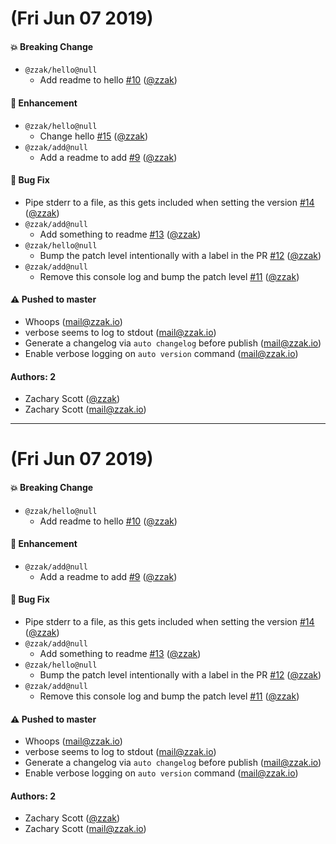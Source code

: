 # (Fri Jun 07 2019)

#### 💥  Breaking Change

- `@zzak/hello@null`
  - Add readme to hello [#10](https://github.com/zzak/box/pull/10) ([@zzak](https://github.com/zzak))

#### 🚀  Enhancement

- `@zzak/hello@null`
  - Change hello [#15](https://github.com/zzak/box/pull/15) ([@zzak](https://github.com/zzak))
- `@zzak/add@null`
  - Add a readme to add [#9](https://github.com/zzak/box/pull/9) ([@zzak](https://github.com/zzak))

#### 🐛  Bug Fix

- Pipe stderr to a file, as this gets included when setting the version [#14](https://github.com/zzak/box/pull/14) ([@zzak](https://github.com/zzak))
- `@zzak/add@null`
  - Add something to readme [#13](https://github.com/zzak/box/pull/13) ([@zzak](https://github.com/zzak))
- `@zzak/hello@null`
  - Bump the patch level intentionally with a label in the PR [#12](https://github.com/zzak/box/pull/12) ([@zzak](https://github.com/zzak))
- `@zzak/add@null`
  - Remove this console log and bump the patch level [#11](https://github.com/zzak/box/pull/11) ([@zzak](https://github.com/zzak))

#### ⚠️  Pushed to master

- Whoops  (mail@zzak.io)
- verbose seems to log to stdout  (mail@zzak.io)
- Generate a changelog via `auto changelog` before publish  (mail@zzak.io)
- Enable verbose logging on `auto version` command  (mail@zzak.io)

#### Authors: 2

- Zachary Scott ([@zzak](https://github.com/zzak))
- Zachary Scott (mail@zzak.io)

---

# (Fri Jun 07 2019)

#### 💥  Breaking Change

- `@zzak/hello@null`
  - Add readme to hello [#10](https://github.com/zzak/box/pull/10) ([@zzak](https://github.com/zzak))

#### 🚀  Enhancement

- `@zzak/add@null`
  - Add a readme to add [#9](https://github.com/zzak/box/pull/9) ([@zzak](https://github.com/zzak))

#### 🐛  Bug Fix

- Pipe stderr to a file, as this gets included when setting the version [#14](https://github.com/zzak/box/pull/14) ([@zzak](https://github.com/zzak))
- `@zzak/add@null`
  - Add something to readme [#13](https://github.com/zzak/box/pull/13) ([@zzak](https://github.com/zzak))
- `@zzak/hello@null`
  - Bump the patch level intentionally with a label in the PR [#12](https://github.com/zzak/box/pull/12) ([@zzak](https://github.com/zzak))
- `@zzak/add@null`
  - Remove this console log and bump the patch level [#11](https://github.com/zzak/box/pull/11) ([@zzak](https://github.com/zzak))

#### ⚠️  Pushed to master

- Whoops  (mail@zzak.io)
- verbose seems to log to stdout  (mail@zzak.io)
- Generate a changelog via `auto changelog` before publish  (mail@zzak.io)
- Enable verbose logging on `auto version` command  (mail@zzak.io)

#### Authors: 2

- Zachary Scott ([@zzak](https://github.com/zzak))
- Zachary Scott (mail@zzak.io)